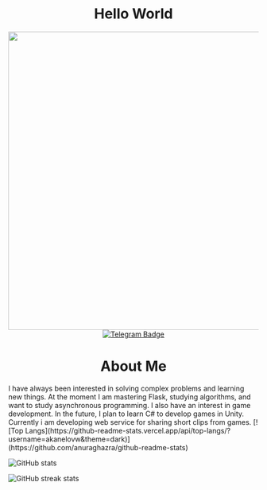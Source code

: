 <div id="header" align="center">
  <h1>Hello World
  </h1>
  <img src="https://media2.giphy.com/media/4rZA5D22301iMgrUNd/giphy.gif?cid=ecf05e47em3ih2dam2hk3c3lgaw7r074pyjxzcx6fp8d6rd7&ep=v1_gifs_related&rid=giphy.gif&ct=g" width="600"/>
<div id="badges">
  <a href="https://t.me/akanelovw">
    <img src="https://img.shields.io/badge/Telegram-blue?style=for-the-badge&logo=telegram&logoColor=white" alt="Telegram Badge"/>
  </a>
</div>
  <h1>About Me
  </h1>
</div>
I have always been interested in solving complex problems and learning new things. At the moment I am mastering Flask, studying algorithms, and want to study asynchronous programming. I also have an interest in game development. In the future, I plan to learn C# to develop games in Unity.
Currently i am developing web service for sharing short clips from games.
[![Top Langs](https://github-readme-stats.vercel.app/api/top-langs/?username=akanelovw&theme=dark)](https://github.com/anuraghazra/github-readme-stats)

![GitHub stats](https://github-readme-stats.vercel.app/api?username=akanelovw&show_icons=true&count_private=true&theme=dark)  

![GitHub streak stats](https://streak-stats.demolab.com/?user=akanelovw&theme=dark)

